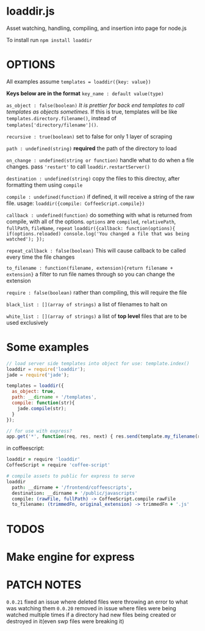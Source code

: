 loaddir.js
==========

Asset watching, handling, compiling, and insertion into page for node.js

To install run `npm install loaddir`

OPTIONS
=======

All examples assume `templates = loaddir({key: value})`

__Keys below are in the format__
`key_name : default value(type)`


`as_object : false(boolean)`
_It is prettier for back end templates to call templates as objects sometimes._
If this is true, templates will be like `templates.directory.filename()`, instead of `templates['directory/filename']()`.


`recursive : true(boolean)`
set to false for only 1 layer of scraping

`path : undefined(string)` __required__
the path of the directory to load

`on_change : undefined(string or function)`
handle what to do when a file changes.  pass `'restart'` to call `loaddir.restartServer()`

`destination : undefined(string)`
copy the files to this directoy, after formatting them using `compile`

`compile : undefined(function)`
if defined, it will receive a string of the raw file.  usage: `loaddir({compile: CoffeeScript.compile})`

`callback : undefined(function)`
do something with what is returned from compile, with all of the options.
`options` are `compiled`, `relativePath`, `fullPath`, `fileName`, `repeat`
`loaddir({callback: function(options){
  if(options.reloaded) console.log('You changed a file that was being watched');
});`

`repeat_callback : false(boolean)`
This will cause callback to be called every time the file changes

`to_filename : function(filename, extension){return filename + extension}`
a filter to run file names through so you can change the extension

`require : false(boolean)`
rather than compiling, this will require the file

`black_list : [](array of strings)`
a list of filenames to halt on

`white_list : [](array of strings)`
a list of __top level__ files that are to be used exclusively




Some examples
=============

```javascript
// load server side templates into object for use: template.index()
loaddir = require('loaddir');
jade = require('jade');

templates = loaddir({
  as_object: true,
  path: __dirname + '/templates',
  compile: function(str){
    jade.compile(str);
  }
});

// for use with express?
app.get('*', function(req, res, next) { res.send(template.my_filename(req)); });
```


in coffeescript:
```coffeescript
loaddir = require 'loaddir'
CoffeeScript = require 'coffee-script'

# compile assets to public for express to serve
loaddir
  path: __dirname + '/frontend/coffeescripts',
  destination: __dirname + '/public/javascripts'
  compile: (rawFile, fullPath) -> CoffeeScript.compile rawFile
  to_filename: (trimmedFn, original_extension) -> trimmedFn + '.js'
```



TODOS
====

# Make engine for express



PATCH NOTES
===========
`0.0.21`
fixed an issue where deleted files were throwing an error to what was watching them
`0.0.20`
removed in issue where files were being watched multiple times if a directory had new files being created or destroyed in it(even swp files were breaking it)
